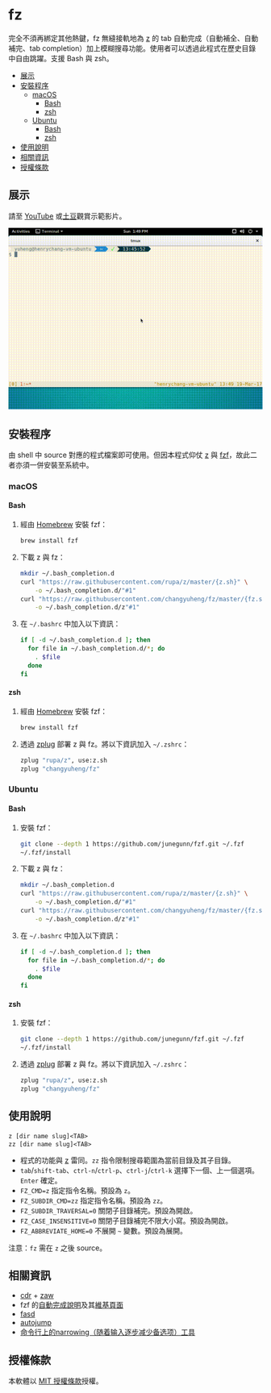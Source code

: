 # fz

完全不須再綁定其他熱鍵，fz 無縫接軌地為 [z](https://github.com/rupa/z) 的 tab 自動完成（自動補全、自動補完、tab completion）加上模糊搜尋功能。使用者可以透過此程式在歷史目錄中自由跳躍。支援 Bash 與 zsh。

* [展示](#展示)
* [安裝程序](#安裝程序)
   * [macOS](#macos)
      * [Bash](#bash)
      * [zsh](#zsh)
   * [Ubuntu](#ubuntu)
      * [Bash](#bash-1)
      * [zsh](#zsh-1)
* [使用說明](#使用說明)
* [相關資訊](#相關資訊)
* [授權條款](#授權條款)

## 展示

請至 [YouTube](https://youtu.be/YRJrAUz0MiU) 或[土豆](http://www.tudou.com/programs/view/eO0ljcrQfbk/)觀賞示範影片。

![示意圖](fz-demo.gif)

## 安裝程序

由 shell 中 source 對應的程式檔案即可使用。但因本程式仰仗 [z](https://github.com/rupa/z) 與 [fzf](https://github.com/junegunn/fzf)，故此二者亦須一併安裝至系統中。

### macOS

#### Bash

1. 經由 [Homebrew](https://brew.sh/) 安裝 fzf：

    ```sh
    brew install fzf
    ```

2. 下載 z 與 fz：

    ```sh
    mkdir ~/.bash_completion.d
    curl "https://raw.githubusercontent.com/rupa/z/master/{z.sh}" \
        -o ~/.bash_completion.d/"#1"
    curl "https://raw.githubusercontent.com/changyuheng/fz/master/{fz.sh}" \
        -o ~/.bash_completion.d/z"#1"
    ```

3. 在 `~/.bashrc` 中加入以下資訊：

    ```sh
    if [ -d ~/.bash_completion.d ]; then
      for file in ~/.bash_completion.d/*; do
        . $file
      done
    fi
    ```

#### zsh

1. 經由 [Homebrew](https://brew.sh/) 安裝 fzf：

    ```sh
    brew install fzf
    ```

2. 透過 [zplug](https://github.com/zplug/zplug) 部署 z 與 fz。將以下資訊加入 `~/.zshrc`：

    ```sh
    zplug "rupa/z", use:z.sh
    zplug "changyuheng/fz"
    ```

### Ubuntu

#### Bash

1. 安裝 fzf：

    ```sh
    git clone --depth 1 https://github.com/junegunn/fzf.git ~/.fzf
    ~/.fzf/install
    ```

2. 下載 z 與 fz：

    ```sh
    mkdir ~/.bash_completion.d
    curl "https://raw.githubusercontent.com/rupa/z/master/{z.sh}" \
        -o ~/.bash_completion.d/"#1"
    curl "https://raw.githubusercontent.com/changyuheng/fz/master/{fz.sh}" \
        -o ~/.bash_completion.d/z"#1"
    ```

3. 在 `~/.bashrc` 中加入以下資訊：

    ```sh
    if [ -d ~/.bash_completion.d ]; then
      for file in ~/.bash_completion.d/*; do
        . $file
      done
    fi
    ```

#### zsh

1. 安裝 fzf：

    ```sh
    git clone --depth 1 https://github.com/junegunn/fzf.git ~/.fzf
    ~/.fzf/install
    ```

2. 透過 [zplug](https://github.com/zplug/zplug) 部署 z 與 fz。將以下資訊加入 `~/.zshrc`：

    ```sh
    zplug "rupa/z", use:z.sh
    zplug "changyuheng/fz"
    ```

## 使用說明

```
z [dir name slug]<TAB>
zz [dir name slug]<TAB>
```

- 程式的功能與 [z](https://github.com/rupa/z) 雷同。`zz` 指令限制搜尋範圍為當前目錄及其子目錄。
- `tab`/`shift-tab`、`ctrl-n`/`ctrl-p`、`ctrl-j`/`ctrl-k` 選擇下一個、上一個選項。`Enter` 確定。
- `FZ_CMD=z` 指定指令名稱。預設為 `z`。
- `FZ_SUBDIR_CMD=zz` 指定指令名稱。預設為 `zz`。
- `FZ_SUBDIR_TRAVERSAL=0` 關閉子目錄補完。預設為開啟。
- `FZ_CASE_INSENSITIVE=0` 關閉子目錄補完不限大小寫。預設為開啟。
- `FZ_ABBREVIATE_HOME=0` 不展開 `~` 變數。預設為展開。

注意：`fz` 需在 `z` 之後 source。

## 相關資訊

- [cdr](https://github.com/willghatch/zsh-cdr) + [zaw](https://github.com/zsh-users/zaw)
- fzf 的[自動完成說明](https://github.com/junegunn/fzf#fuzzy-completion-for-bash-and-zsh)及其[維基頁面](https://github.com/junegunn/fzf/wiki)
- [fasd](https://github.com/clvv/fasd)
- [autojump](https://github.com/wting/autojump)
- [命令行上的narrowing（随着输入逐步减少备选项）工具](http://www.cnblogs.com/bamanzi/p/cli-narrowing-tools.html)

## 授權條款

本軟體以 [MIT 授權條款](LICENSE)授權。
